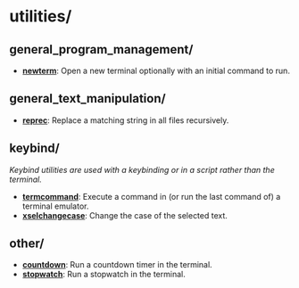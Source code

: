 
# utilities/

## general_program_management/

* [**newterm**](general_program_management/newterm): Open a new terminal optionally with an initial command to run.

## general_text_manipulation/

* [**reprec**](general_text_manipulation/reprec): Replace a matching string in all files recursively.

## keybind/

*Keybind utilities are used with a keybinding or in a script rather than the terminal.*

* [**termcommand**](keybind/termcommand): Execute a command in (or run the last command of) a terminal emulator.
* [**xselchangecase**](keybind/xselchangecase): Change the case of the selected text.

## other/

* [**countdown**](other/countdown): Run a countdown timer in the terminal.
* [**stopwatch**](other/stopwatch): Run a stopwatch in the terminal.
